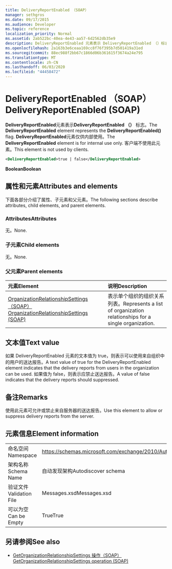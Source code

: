 ```yaml
---
title: DeliveryReportEnabled （SOAP）
manager: sethgros
ms.date: 09/17/2015
ms.audience: Developer
ms.topic: reference
localization_priority: Normal
ms.assetid: 2ab522bc-40ea-4e43-aa57-6d2562db35e9
description: DeliveryReportEnabled 元素表示 DeliveryReportEnabled （）标志。 DeliveryReportEnabled 元素仅供内部使用。 客户端不使用此元素。
ms.openlocfilehash: 2a163b3e6ceaa169cc8f76f395b7d501419a31ed
ms.sourcegitcommit: 88ec988f2bb67c1866d06b361615f3674a24e795
ms.translationtype: MT
ms.contentlocale: zh-CN
ms.lasthandoff: 06/03/2020
ms.locfileid: "44458472"
---
```

# <a name="deliveryreportenabled-soap"></a><span data-ttu-id="47770-105">DeliveryReportEnabled （SOAP）</span><span class="sxs-lookup"><span data-stu-id="47770-105">DeliveryReportEnabled (SOAP)</span></span>

<span data-ttu-id="47770-106">**DeliveryReportEnabled**元素表示**DeliveryReportEnabled （）** 标志。</span><span class="sxs-lookup"><span data-stu-id="47770-106">The **DeliveryReportEnabled** element represents the **DeliveryReportEnabled()** flag.</span></span> <span data-ttu-id="47770-107">**DeliveryReportEnabled**元素仅供内部使用。</span><span class="sxs-lookup"><span data-stu-id="47770-107">The **DeliveryReportEnabled** element is for internal use only.</span></span> <span data-ttu-id="47770-108">客户端不使用此元素。</span><span class="sxs-lookup"><span data-stu-id="47770-108">This element is not used by clients.</span></span> 
  
```XML
<DeliveryReportEnabled>true | false</DeliveryReportEnabled>
```

 <span data-ttu-id="47770-109">**Boolean**</span><span class="sxs-lookup"><span data-stu-id="47770-109">**Boolean**</span></span>
## <a name="attributes-and-elements"></a><span data-ttu-id="47770-110">属性和元素</span><span class="sxs-lookup"><span data-stu-id="47770-110">Attributes and elements</span></span>

<span data-ttu-id="47770-111">下面各部分介绍了属性、子元素和父元素。</span><span class="sxs-lookup"><span data-stu-id="47770-111">The following sections describe attributes, child elements, and parent elements.</span></span>
  
### <a name="attributes"></a><span data-ttu-id="47770-112">Attributes</span><span class="sxs-lookup"><span data-stu-id="47770-112">Attributes</span></span>

<span data-ttu-id="47770-113">无。</span><span class="sxs-lookup"><span data-stu-id="47770-113">None.</span></span>
  
### <a name="child-elements"></a><span data-ttu-id="47770-114">子元素</span><span class="sxs-lookup"><span data-stu-id="47770-114">Child elements</span></span>

<span data-ttu-id="47770-115">无。</span><span class="sxs-lookup"><span data-stu-id="47770-115">None.</span></span>
  
### <a name="parent-elements"></a><span data-ttu-id="47770-116">父元素</span><span class="sxs-lookup"><span data-stu-id="47770-116">Parent elements</span></span>

|<span data-ttu-id="47770-117">**元素**</span><span class="sxs-lookup"><span data-stu-id="47770-117">**Element**</span></span>|<span data-ttu-id="47770-118">**说明**</span><span class="sxs-lookup"><span data-stu-id="47770-118">**Description**</span></span>|
|:-----|:-----|
|[<span data-ttu-id="47770-119">OrganizationRelationshipSettings （SOAP）</span><span class="sxs-lookup"><span data-stu-id="47770-119">OrganizationRelationshipSettings (SOAP)</span></span>](organizationrelationshipsettings-soap.md) <br/> |<span data-ttu-id="47770-120">表示单个组织的组织关系列表。</span><span class="sxs-lookup"><span data-stu-id="47770-120">Represents a list of organization relationships for a single organization.</span></span>  <br/> |
   
## <a name="text-value"></a><span data-ttu-id="47770-121">文本值</span><span class="sxs-lookup"><span data-stu-id="47770-121">Text value</span></span>

<span data-ttu-id="47770-122">如果 DeliveryReportEnabled 元素的文本值为 true，则表示可以使用来自组织中的用户的送达报告。</span><span class="sxs-lookup"><span data-stu-id="47770-122">A text value of true for the DeliveryReportEnabled element indicates that the delivery reports from users in the organization can be used.</span></span> <span data-ttu-id="47770-123">如果值为 false，则表示应禁止送达报告。</span><span class="sxs-lookup"><span data-stu-id="47770-123">A value of false indicates that the delivery reports should suppressed.</span></span>
  
## <a name="remarks"></a><span data-ttu-id="47770-124">备注</span><span class="sxs-lookup"><span data-stu-id="47770-124">Remarks</span></span>

<span data-ttu-id="47770-125">使用此元素可允许或禁止来自服务器的送达报告。</span><span class="sxs-lookup"><span data-stu-id="47770-125">Use this element to allow or suppress delivery reports from the server.</span></span>
  
## <a name="element-information"></a><span data-ttu-id="47770-126">元素信息</span><span class="sxs-lookup"><span data-stu-id="47770-126">Element information</span></span>

|||
|:-----|:-----|
|<span data-ttu-id="47770-127">命名空间</span><span class="sxs-lookup"><span data-stu-id="47770-127">Namespace</span></span>  <br/> |https://schemas.microsoft.com/exchange/2010/Autodiscover  <br/> |
|<span data-ttu-id="47770-128">架构名称</span><span class="sxs-lookup"><span data-stu-id="47770-128">Schema Name</span></span>  <br/> |<span data-ttu-id="47770-129">自动发现架构</span><span class="sxs-lookup"><span data-stu-id="47770-129">Autodiscover schema</span></span>  <br/> |
|<span data-ttu-id="47770-130">验证文件</span><span class="sxs-lookup"><span data-stu-id="47770-130">Validation File</span></span>  <br/> |<span data-ttu-id="47770-131">Messages.xsd</span><span class="sxs-lookup"><span data-stu-id="47770-131">Messages.xsd</span></span>  <br/> |
|<span data-ttu-id="47770-132">可以为空</span><span class="sxs-lookup"><span data-stu-id="47770-132">Can be Empty</span></span>  <br/> |<span data-ttu-id="47770-133">True</span><span class="sxs-lookup"><span data-stu-id="47770-133">True</span></span>  <br/> |
   
## <a name="see-also"></a><span data-ttu-id="47770-134">另请参阅</span><span class="sxs-lookup"><span data-stu-id="47770-134">See also</span></span>

- [<span data-ttu-id="47770-135">GetOrganizationRelationshipSettings 操作（SOAP）</span><span class="sxs-lookup"><span data-stu-id="47770-135">GetOrganizationRelationshipSettings operation (SOAP)</span></span>](getorganizationrelationshipsettings-operation-soap.md)

